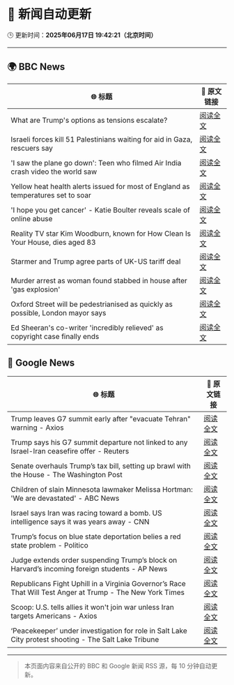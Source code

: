 # 🧠 新闻自动更新

🕒 更新时间：**2025年06月17日 19:42:21（北京时间）**

---

## 🌍 BBC News

| 🌐 标题 | 🔗 原文链接 |
|--------|-------------|
| What are Trump's options as tensions escalate? | [阅读全文](https://www.bbc.com/news/articles/cx23e4pzjg3o) |
| Israeli forces kill 51 Palestinians waiting for aid in Gaza, rescuers say | [阅读全文](https://www.bbc.com/news/articles/c74zj9kv2xjo) |
| 'I saw the plane go down': Teen who filmed Air India crash video the world saw | [阅读全文](https://www.bbc.com/news/articles/c0l484l40gyo) |
| Yellow heat health alerts issued for most of England as temperatures set to soar | [阅读全文](https://www.bbc.com/news/articles/ce3n8kgdj50o) |
| 'I hope you get cancer' - Katie Boulter reveals scale of online abuse | [阅读全文](https://www.bbc.com/sport/tennis/articles/cj42rvdk2k4o) |
| Reality TV star Kim Woodburn, known for How Clean Is Your House, dies aged 83 | [阅读全文](https://www.bbc.com/news/articles/cd783228vvro) |
| Starmer and Trump agree parts of UK-US tariff deal | [阅读全文](https://www.bbc.com/news/articles/cy8gxp7dvepo) |
| Murder arrest as woman found stabbed in house after 'gas explosion' | [阅读全文](https://www.bbc.com/news/articles/c873ge528eno) |
| Oxford Street will be pedestrianised as quickly as possible, London mayor says | [阅读全文](https://www.bbc.com/news/articles/cy5e555g5qro) |
| Ed Sheeran's co-writer 'incredibly relieved' as copyright case finally ends | [阅读全文](https://www.bbc.com/news/articles/cgmw7zlvl4eo) |

## 📰 Google News

| 🌐 标题 | 🔗 原文链接 |
|--------|-------------|
| Trump leaves G7 summit early after "evacuate Tehran" warning - Axios | [阅读全文](https://news.google.com/rss/articles/CBMieEFVX3lxTE85VzV1UmJtc1hfdDZWWUl0LUJrYmtLeHVmeHRRZGlmTk11dUpHaVZhSFhlbExmY0ZNMVNYY21wUHNIRFNDYTM0Wm1JVXI5ZUV3STQ0TFBOS2taY1RNR3ZBd1Mtd1JQaE9iQXJyUFdYc0hkUE11V0l0MA?oc=5) |
| Trump says his G7 summit departure not linked to any Israel-Iran ceasefire offer - Reuters | [阅读全文](https://news.google.com/rss/articles/CBMixwFBVV95cUxNNVJkc0RfcHMtQXpVNFdmNTNDUlQya29ZNURFZXg5Vm5QVXFoSk92RmRpLWRhSklEUWc5LXdzTktiX2RuV1pyaTd4RWd2aExQakh4RDBHZ0gwMkM4WE52bGZsc0lBSTJIaGZQNGZjOGVObk5hc1F4eVRnc2tVNGtGQ1cybWEzbGoxczdKWl92YmVlWVN0a1BuLXgzRldHeVhTa3VYOXhHT2ZGc1JhNXlLN2pLeW1MNFVWVW53bVktRjhXRDZVWGV3?oc=5) |
| Senate overhauls Trump’s tax bill, setting up brawl with the House - The Washington Post | [阅读全文](https://news.google.com/rss/articles/CBMipAFBVV95cUxNZmZ1OTZ5TVRnLWNwTlh2ZGxpYjl0QWxmc0JOcUo1SG9YVDdHbmRKdHhyeDdGZElVZmgyeTlINm0wSzh0SlBqdi1TRUsxZjdaRzA2a0JJZ1AtdEp0SmpsR0hEaGg2eHhxVHJiRm9KV3hwZ3RiZVNKVjJVUi02SmNqanFZU2RnWXNIOUxCYVdRc2xiT2JMR1d5emk5RGJqSWRXYmNMRA?oc=5) |
| Children of slain Minnesota lawmaker Melissa Hortman: 'We are devastated' - ABC News | [阅读全文](https://news.google.com/rss/articles/CBMiqAFBVV95cUxOQU9jMGZxZ2ZWbV9jOWlaS2RVYzNHQVpIYktXT05RcnNsTERWdG53U1BqdWM1Mi02c2h1ZUlJOE9YTlhYMnQ4cFFsQUc2RnhvSVIzeGV4WWZHUmZkR2ZOT1J5TVJHbzhWeW1fVzIzeWNDbGkxWGpRVWREaFdOa0VkY1V5MURQUkt2VDRQaVlnTV9SeXdfU2RKbzE4aGdsblBtTU9RX1Q4b3XSAa4BQVVfeXFMTTRTT2lKV2xFdkdGcVJSQ2tocGZRTmt5cEg3YU5HOWZzbGhjVFVBSU44MXdETGJQbFVLRE1XbUxBekk5VnhmZjB5ZG1fdjBNck9PdWxqWG9Db05SV3doVlBXczI5QlZheXU2RnlTbzF1aW9QaGotMEdMbTV3OWRlU0VsLVhfQ3N1MWNVdVdUcDRydE1xQl9Pck55OG1Lay16V2plZ3ZxNE1HZkYtWjln?oc=5) |
| Israel says Iran was racing toward a bomb. US intelligence says it was years away - CNN | [阅读全文](https://news.google.com/rss/articles/CBMilgFBVV95cUxNczJfS1lXQXhZRl9Kc2RaMUt3Sl9EYWYxdWdSVUZnRS1pTGY1SmppNkQwOWVfbnNaUkpRRWFaRWlIZUtyb19TRlRXYUlLdGRaMUVvdTdUa2phYzhXbHNyYURybzNraUFvRmMtbjhVZjJJdDZMUm9MVmpfU3VuaW5NZldZV3pCb1d4QjZwRFU3N2ZfejA1cXfSAZsBQVVfeXFMTld4LTFPMW9NS3cyVHZpZXRaNm9XeFNNS2RWY3llR1JFRFhCQUQ2Qlc3WEo3RFNJcWtDdkJfNXBCdndURGZfdXJUVVFjT0hyTjFOS2NRUkZaUnJDMDZIcGxONDNuUkEzTVJDNE5lV0N5SlJzd3ROeXhkSi11NDJUUXZHaVFoRlpHRFp0cXdwUHpERjVaUUpFZDJidTg?oc=5) |
| Trump’s focus on blue state deportation belies a red state problem - Politico | [阅读全文](https://news.google.com/rss/articles/CBMijAFBVV95cUxPbzZjUnNENmkzUk9fUUU2dWFJaTZpUHVWZ3dJS0RIbV9sczNSTmNRNmV1S3k4SUhpd09jUlBTVzJVd0VjRXBtbUhWX1lhWXhxWHhtT1ZlTDFFSFAwZEFZRVJCMURqcWFTT0VKWTF3M3Z6U3NHR21KcE5fODIyczNSb3NXWHNEdVBUTURsQw?oc=5) |
| Judge extends order suspending Trump’s block on Harvard’s incoming foreign students - AP News | [阅读全文](https://news.google.com/rss/articles/CBMinAFBVV95cUxQc2ZmcmJuLVBMR01WY0MtNC10WGRDYVJlZTF0VGhXMjJXbUNjTWZaWEtHTVFETE4tSXVyQU9qQU9BbjJDeWJxTmRKb2NiNllUd2RKZlY1bTgzWFdjX0x5U3dsMHRqaVZsYXF6aDd5QS1zUGYwVF9oUlI4YTBlTDg4NElpVG0xX3hzMmlFdkFsS21qU1RNLVlnd3dzLU4?oc=5) |
| Republicans Fight Uphill in a Virginia Governor’s Race That Will Test Anger at Trump - The New York Times | [阅读全文](https://news.google.com/rss/articles/CBMiowFBVV95cUxPMTJNa1dDNXBQYndkS0J0ZURGWXNDdjRjMzJRUU9qb3QtT01WM3BRU1dTN2xCOXZRcFJycmxnd0lSNDVSYlo1TVVIbGV5ajU3RXhJcW5vZmwweGswa2s0WnVtLUphS3NPN3lYNkZURXc1UXhGc2h0V2JzbzItVUpUcGVLLUxNaVRYNVdfNEhfakFSVUVfN3hrOFV4NXFvc3d5NkxB?oc=5) |
| Scoop: U.S. tells allies it won't join war unless Iran targets Americans - Axios | [阅读全文](https://news.google.com/rss/articles/CBMie0FVX3lxTE93TGdmWXNTVElMdlZBVXBuYW9NYkN2Y3M2NnU3eGF6aTJtdUhPU3otZ0VualZxRC1vQkdrNVpveXByZHlrRU1xbjhfdV9XcEQtRVh0cFhEN05WbFpEZmFKNDVkZlZQdTdpdDNodGZIUmVNZ05JejI2Tk0tUQ?oc=5) |
| ‘Peacekeeper’ under investigation for role in Salt Lake City protest shooting - The Salt Lake Tribune | [阅读全文](https://news.google.com/rss/articles/CBMie0FVX3lxTE5HSXhOdlhVd3A5dThKRE5rdVBjV0w1VHI1b1ZyMUVyZlFocGg0ellCSG1yMF9adDhQQlZ2Y1czUUhFMWF1QnNsWTJIaDZkNEt4X180SEFyN3E1X1dQTEFTS0VsR1dLSlkwLUhYc1NiQXJMX3FDZjVvLW1Xbw?oc=5) |

---
> 本页面内容来自公开的 BBC 和 Google 新闻 RSS 源，每 10 分钟自动更新。